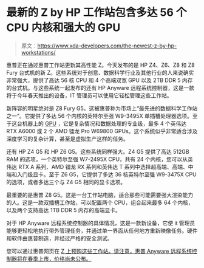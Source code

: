 # 最新的 Z by HP 工作站包含多达 56 个 CPU 内核和强大的 GPU

> 原文：<https://www.xda-developers.com/the-newest-z-by-hp-workstations/>

惠普正在通过惠普工作站更新其高性能 Z。今天发布的是 HP Z4、Z6、Z8 和 Z8 Fury 台式机的新 Z。这些系统对于创意、数据科学行业及其他行业的人来说确实非常强大，提供了高达 56 核 CPU 和 4 个高端双宽 GPU 以及 2TB DDR 5 内存的台式机。与这些系统一起发布的还有 HP Anyware 远程系统控制器，这是一款将于今年春天推出的设备，IT 管理员可以使用它轻松管理这些工作站。

新阵容的明星绝对是 Z8 Fury G5。这被惠普称为市场上“最先进的数据科学工作站之一”。它提供了多达 56 个内核的英特尔至强 W9-3495X 单插槽处理器选项。至于这台机器上的 [GPU](https://www.xda-developers.com/best-graphics-cards/) ，它是复杂情况和数据处理的专业级，最多 4 个英伟达 RTX A6000 或 2 个 AMD 镭龙 Pro W69800 GPUs。这个系统似乎非常适合涉及深度学习的复杂计算，甚至是虚拟生产这样的任务。

还有 HP Z4 G5 和 HP Z6 G5。这些系统同样强大。Z4 G5 提供了高达 512GB RAM 的选项，一个英特尔至强 W7-2495X CPU，共有 24 个内核，您可以从英伟达 RTX A 系列、AMD 镭龙 RX 系列和英伟达 T 系列中选择超高端、高端、中端和入门级显卡。至于 Z6 G5，它提供了多达 36 核英特尔至强 W9-3475X CPU 的选项，或者多达三个与 Z4 G5 相同的显卡选项。

最重要的是惠普 Z8 G5。这是一台工作站电脑，适合那些可能需要强大渲染能力的人。这是一款双插槽工作站，可以配置两个 CPU，组合起来最多 64 个内核，以及两个支持高达 1TB DDR 5 内存的高端显卡。

对于 HP Anyware 远程系统控制器的具体情况，这是一款新设备，它使 it 管理员能够更轻松地执行带外管理任务，并通过单一界面从任何地方重新映像任务。硬件和软件由惠普制造，并经过严格的安全测试。

您可以通过惠普网页在 [Z 上预购这些工作站。请注意，惠普 Anyware 远程系统控制器将在春季上市，价格尚未公布。](https://www.hp.com/us-en/workstations/workstation-pcs.html)